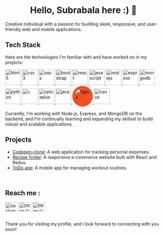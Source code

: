 <h1 align="center">Hello, Subrabala here :) 👋</h1>

Creative individual with a passion for building sleek, responsive, and user-friendly web and mobile applications.
<br/>
## Tech Stack

Here are the technologies I'm familiar with and have worked on in my projects:

<p align="left">
  <a href="https://www.w3.org/html/" target="_blank">
    <img src="https://img.icons8.com/color/48/000000/html-5--v1.png" alt="html5" width="50" height="50"/>
  </a>
  <a href="https://www.w3.org/Style/CSS/Overview.en.html" target="_blank">
    <img src="https://img.icons8.com/color/48/000000/css3.png" alt="css3" width="50" height="50"/>
  </a>
  <a href="https://sass-lang.com/" target="_blank">
    <img src="https://img.icons8.com/color/48/000000/sass.png" alt="sass" width="50" height="50"/>
  </a>
  <a href="https://getbootstrap.com/" target="_blank">
    <img src="https://img.icons8.com/color/48/000000/bootstrap.png" alt="bootstrap" width="50" height="50"/>
  </a>
  <a href="https://reactjs.org/" target="_blank">
    <img src="https://img.icons8.com/plasticine/100/000000/react.png" alt="react" width="50" height="50"/>
  </a>
  <a href="https://www.javascript.com/" target="_blank">
    <img src="https://img.icons8.com/color/48/000000/javascript.png" alt="javascript" width="50" height="50"/>
  </a>
  <a href="https://nodejs.org/en/" target="_blank">
    <img src="https://img.icons8.com/color/48/000000/nodejs.png" alt="nodejs" width="50" height="50"/>
  </a>
  <a href="https://expressjs.com/" target="_blank">
    <img src="https://img.icons8.com/color/48/000000/express.png" alt="express" width="50" height="50"/>
  </a>
  <a href="https://www.mongodb.com/" target="_blank">
    <img src="https://img.icons8.com/color/48/000000/mongodb.png" alt="mongodb" width="50" height="50"/>
  </a>
  <a href="https://www.python.org/" target="_blank">
    <img src="https://img.icons8.com/color/48/000000/python.png" alt="python" width="50" height="50"/>
  </a>
  <a href="https://www.cprogramming.com/" target="_blank">
    <img src="https://img.icons8.com/color/48/000000/c-programming.png" alt="c" width="50" height="50"/>
  </a>
  <a href="https://www.cplusplus.com/" target="_blank">
    <img src="https://img.icons8.com/color/48/000000/c-plus-plus-logo.png" alt="cplusplus" width="50" height="50"/>
  </a>
  <a href="https://www.java.com/" target="_blank">
    <img src="https://img.icons8.com/color/48/000000/java-coffee-cup-logo--v1.png" alt="java" width="50" height="50"/>
  </a>
<a href="https://www.figma.com/" target="_blank">
  <img src="https://img.icons8.com/fluency/48/000000/figma.png" alt="figma" width="50" height="50" style="background-color: #F24E1E; border-radius: 50%; padding: 8px;">
</a>
  <a href="https://www.canva.com/" target="_blank">
  <img src="https://img.icons8.com/color/48/000000/canva.png" alt="canva" width="50" height="50" style="margin-right: 10px;"/>
</a>



</p>


Currently, I'm working with Node.js, Express, and MongoDB on the backend, and I'm continually learning and expanding my skillset to build robust and scalable applications.
<br/>
## Projects

- [Codepen-clone](codepen-ten.vercel.app/): A web application for tracking personal expenses.
- [Recipie finder](foody-blush.vercel.app): A responsive e-commerce website built with React and Redux.
- [ToDo app](to-do-react-gilt.vercel.app): A mobile app for managing workout routines.
<br/>

## Reach me :
<p align="left">
<a href="https://www.facebook.com/subrabala.dash" target="blank"><img align="center" src="https://raw.githubusercontent.com/rahuldkjain/github-profile-readme-generator/master/src/images/icons/Social/facebook.svg" alt="sashank_123" height="30" width="40" /></a>
<a href="https://www.linkedin.com/in/subrabala-dash-4740951a0/" target="blank"><img align="center" src="https://raw.githubusercontent.com/rahuldkjain/github-profile-readme-generator/master/src/images/icons/Social/linked-in-alt.svg" alt="https://www.linkedin.com/in/sakkurthi-sashank/" height="30" width="40" /></a>
<a href="https://www.instagram.com/subrabala_dash/" target="blank"><img align="center" src="https://raw.githubusercontent.com/rahuldkjain/github-profile-readme-generator/master/src/images/icons/Social/instagram.svg" alt="https://www.instagram.com/sashank7900/" height="30" width="40" /></a>
</p>
<br/>
Thank you for visiting my profile, and I look forward to connecting with you soon!


